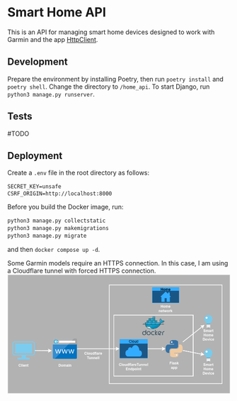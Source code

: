 # Smart Home API
This is an API for managing smart home devices designed to work with Garmin and the app [HttpClient](https://apps.garmin.com/apps/da241207-e929-4cdf-9662-11ab17ffd70d).

## Development
Prepare the environment by installing Poetry, then run `poetry install` and `poetry shell`. Change the directory to `/home_api`. To start Django, run `python3 manage.py runserver`.

## Tests
#TODO

## Deployment
Create a `.env` file in the root directory as follows:
```
SECRET_KEY=unsafe
CSRF_ORIGIN=http://localhost:8000
```
Before you build the Docker image, run:
```bash
python3 manage.py collectstatic
python3 manage.py makemigrations
python3 manage.py migrate
```
and then `docker compose up -d`.

Some Garmin models require an HTTPS connection. In this case, I am using a Cloudflare tunnel with forced HTTPS connection.
![Diagram](gl.drawio.png)
